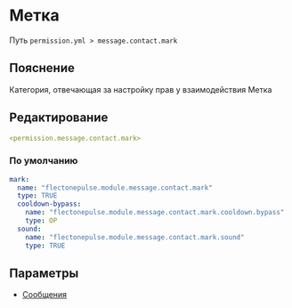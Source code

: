 # Метка
Путь `permission.yml > message.contact.mark`

## Пояснение
Категория, отвечающая за настройку прав у взаимодействия Метка

## Редактирование
```yaml
<permission.message.contact.mark>
```

### По умолчанию
```yaml
mark:
  name: "flectonepulse.module.message.contact.mark"
  type: TRUE
  cooldown-bypass:
    name: "flectonepulse.module.message.contact.mark.cooldown.bypass"
    type: OP
  sound:
    name: "flectonepulse.module.message.contact.mark.sound"
    type: TRUE
```

## Параметры

- [Сообщения](/docs/message/contact/mark/)

<!--@include: @/parts/permission/permissionTier3.md-->
<!--@include: @/parts/permission/cooldown.md-->
<!--@include: @/parts/permission/sound.md-->

